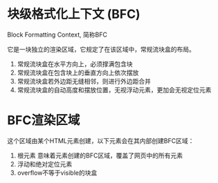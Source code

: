 # 块级格式化上下文 (BFC)
Block Formatting Context, 简称BFC

它是一块独立的渲染区域，它规定了在该区域中，常规流块盒的布局。

1. 常规流块盒在水平方向上，必须撑满包含块
2. 常规流块盒在包含块上的垂直方向上依次摆放
3. 常规流块盒若外边距无缝相邻，则进行外边距合并
4. 常规流块盒的自动高度和摆放位置，无视浮动元素，更加会无视定位元素

# BFC渲染区域
这个区域由某个HTML元素创建，以下元素会在其内部创建BFC区域：
1. 根元素 意味着<html>元素创建的BFC区域，覆盖了网页中的所有元素
2. 浮动和绝对定位元素
3. overflow不等于visible的块盒